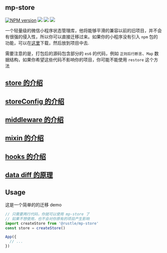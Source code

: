 ## mp-store
[![NPM version][npm-image]][npm-url]
<img src="https://travis-ci.org/imtaotao/mp-store.svg?branch=master">
<a>
  <img src="https://img.shields.io/codecov/c/github/imtaotao/mp-store/master.svg">
</a>
<a href="https://shang.qq.com/wpa/qunwpa?idkey=fcb17d938fab0e30e879dd96421d91e24805e0bc1077022ff5ae562b732a2508">
  <img src="https://img.shields.io/badge/QQ群-624921236-ff69b4.svg?maxAge=2592000&style=flat-square">
</a>

一个轻量级的微信小程序状态管理库，他将能够平滑的兼容以前的旧项目，并不会有很强的侵入性，所以你可以直接迁移过来。如果你的小程序没有引入 `npm` 包的功能，可以在[这里](https://cdn.jsdelivr.net/gh/imtaotao/mp-store/dist/mpstore.esm.js)下载，然后放到项目中去.


需要注意的是，打包后的源码包含部分的 `es6` 的代码，例如 `正则后行断言`、`Map` 数据结构，如果你希望这些代码不影响你的项目，你可能不能使用  `restore` 这个方法

## [store 的介绍](https://github.com/imtaotao/mp-store/blob/master/docs/store.md)
## [storeConfig 的介绍](https://github.com/imtaotao/mp-store/blob/master/docs/component.md)
## [middleware 的介绍](https://github.com/imtaotao/mp-store/blob/master/docs/middleware.md)
## [mixin 的介绍](https://github.com/imtaotao/mp-store/blob/master/docs/mixin.md)
## [hooks 的介绍](https://github.com/imtaotao/mp-store/blob/master/docs/hooks.md)
## [data diff 的原理](https://github.com/imtaotao/mp-store/blob/master/docs/diff.md)

## Usage
这是一个简单的的迁移 demo
```js
// 只需要两行代码，你就可以使用 mp-store 了
// 如果不想使用，也不会对你原有的项目产生影响
import createStore from '@rustle/mp-store'
const store = createStore()

App({
  // ...
})
```

[npm-image]: https://img.shields.io/npm/v/@rustle/mp-store.svg?style=flat-square
[npm-url]: https://www.npmjs.com/package/@rustle/mp-store